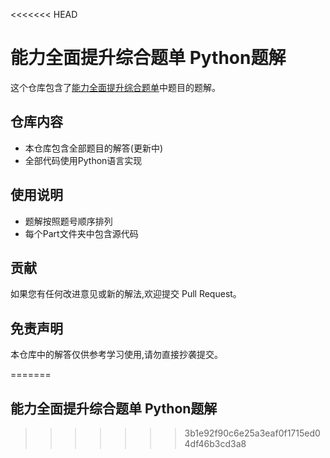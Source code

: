 <<<<<<< HEAD


# 能力全面提升综合题单 Python题解



这个仓库包含了[能力全面提升综合题单](https://www.luogu.com.cn/training/9391)中题目的题解。

## 仓库内容

- 本仓库包含全部题目的解答(更新中)
- 全部代码使用Python语言实现

## 使用说明

- 题解按照题号顺序排列
- 每个Part文件夹中包含源代码


## 贡献

如果您有任何改进意见或新的解法,欢迎提交 Pull Request。

## 免责声明

本仓库中的解答仅供参考学习使用,请勿直接抄袭提交。



=======
## 能力全面提升综合题单 Python题解
>>>>>>> 3b1e92f90c6e25a3eaf0f1715ed04df46b3cd3a8
